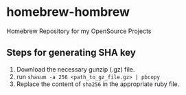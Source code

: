 # homebrew-hombrew
Homebrew Repository for my OpenSource Projects

## Steps for generating SHA key
1. Download the necessary gunzip (.gz) file.
2. run `shasum -a 256 <path_to_gz_file.gz> | pbcopy`
3. Replace the content of `sha256` in the appropriate ruby file.
